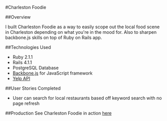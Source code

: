 #Charleston Foodie

##Overview

I built Charleston Foodie as a way to easily scope out the local food scene in Charleston depending on what you're in the mood for. Also to sharpen backbone.js skills on top of Ruby on Rails app.


##Technologies Used
* Ruby 2.1.1
* Rails 4.1.1
* PostgreSQL Database
* [Backbone.js](http://backbonejs.org/ "Backbone.js") for JavaScript framework
* [Yelp API](https://www.yelp.com/developers/documentation/v2/overview)

##User Stories Completed
* User can search for local restaurants based off keyword search with no page refresh

##Production
See Charleston Foodie in action [here](http://young-island-3325.herokuapp.com/)

